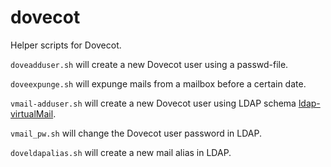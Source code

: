 # dovecot
Helper scripts for Dovecot.

`doveadduser.sh` will create a new Dovecot user using a passwd-file.

`doveexpunge.sh` will expunge mails from a mailbox before a certain date.

`vmail-adduser.sh` will create a new Dovecot user using LDAP schema [ldap-virtualMail](https://github.com/tleuxner/ldap-virtualMail).

`vmail_pw.sh` will change the Dovecot user password in LDAP.

`doveldapalias.sh` will create a new mail alias in LDAP.
